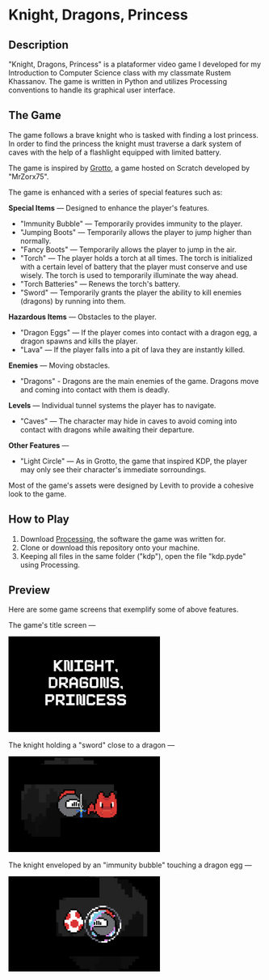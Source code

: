 # Knight, Dragons, Princess

## Description
"Knight, Dragons, Princess" is a plataformer video game I developed for my Introduction to Computer Science class with my classmate Rustem Khassanov. The game is written in Python and utilizes Processing conventions to handle its graphical user interface. 

## The Game
The game follows a brave knight who is tasked with finding a lost princess. In order to find the princess the knight must traverse a dark system of caves with the help of a flashlight equipped with limited battery. 

The game is inspired by [Grotto](https://scratch.mit.edu/projects/596294350/), a game hosted on Scratch developed by "MrZorx75". 

The game is enhanced with a series of special features such as:

**Special Items** — Designed to enhance the player's features.
- "Immunity Bubble" — Temporarily provides immunity to the player.
- "Jumping Boots" — Temporarily allows the player to jump higher than normally.
- "Fancy Boots" —  Temporarily allows the player to jump in the air.
- "Torch" — The player holds a torch at all times. The torch is initialized with a certain level of battery that the player must conserve and use wisely. The torch is used to temporarily illuminate the way ahead. 
- "Torch Batteries" — Renews the torch's battery.
- "Sword" — Temporarily grants the player the ability to kill enemies (dragons) by running into them.

**Hazardous Items** — Obstacles to the player.
- "Dragon Eggs" — If the player comes into contact with a dragon egg, a dragon spawns and kills the player.
- "Lava" — If the player falls into a pit of lava they are instantly killed.

**Enemies** — Moving obstacles.
- "Dragons" - Dragons are the main enemies of the game. Dragons move and coming into contact with them is deadly.

**Levels** — Individual tunnel systems the player has to navigate.
- "Caves" — The character may hide in caves to avoid coming into contact with dragons while awaiting their departure.

**Other Features** —
- "Light Circle" — As in Grotto, the game that inspired KDP, the player may only see their character's immediate sorroundings.

Most of the game's assets were designed by Levith to provide a cohesive look to the game. 

## How to Play
1. Download [Processing](https://processing.org/), the software the game was written for.
2. Clone or download this repository onto your machine.
3. Keeping all files in the same folder ("kdp"), open the file "kdp.pyde" using Processing.

## Preview 
Here are some game screens that exemplify some of above features.
<p>The game's title screen —</p>
<img src="/preview/title-screen.png" alt="Title Screen" width="300"/>
<p>The knight holding a "sword" close to a dragon —</p>
<img src="/preview/knight-dragon.png" alt="Knight and Dragon" width="300"/>
<p>The knight enveloped by an "immunity bubble" touching a dragon egg —</p>
<img src="/preview/knight-egg.png" alt="Knight and Egg" width="300"/>
